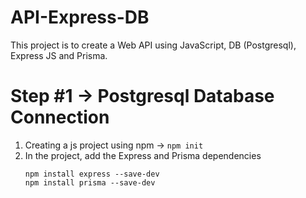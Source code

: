 # API-Express-DB
This project is to create a Web API using JavaScript, DB (Postgresql), Express JS and Prisma.
# Step #1 -> Postgresql Database Connection
1. Creating a js project using npm ->  ``` npm init ```
2. In the project, add the Express and Prisma dependencies 
	``` 
	npm install express --save-dev
	npm install prisma --save-dev 
  ``` 
